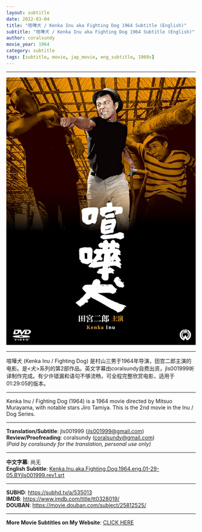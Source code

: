 ```yaml
---
layout: subtitle
date: 2022-03-04
title: "喧嘩犬 / Kenka Inu aka Fighting Dog 1964 Subtitle (English)"
subtitle: "喧嘩犬 / Kenka Inu aka Fighting Dog 1964 Subtitle (English)"
author: coralsundy
movie_year: 1964
category: subtitle
tags: [subtitle, movie, jap_movie, eng_subtitle, 1960s]
---
```


------

<img src="../assets/tt0328019.jpg" alt="tt0328019_cover_art" />

------

喧嘩犬 (Kenka Inu / Fighting Dog) 是村山三男于1964年导演，田宫二郎主演的电影。是<犬>系列的第2部作品。英文字幕由coralsundy自费出资，jls001999听译制作完成。有少许错漏和语句不够流畅，可全程完整欣赏电影，适用于01:29:05的版本。


------

Kenka Inu / Fighting Dog (1964) is a 1964 movie directed by Mitsuo Murayama, with notable stars Jiro Tamiya. This is the 2nd movie in the Inu / Dog Series.

------

**Translation/Subtitle**: jls001999 (jls001999@gmail.com)<br>
**Review/Proofreading**: coralsundy (coralsundy@gmail.com)<br>
*(Paid by coralsundy for the translation, personal use only)*

------

**中文字幕**: 尚无<br>
**English Subtitle**: [Kenka.Inu.aka.Fighting.Dog.1964.eng.01-29-05.BYjls001999.rev1.srt](../subtitles/Kenka.Inu.aka.Fighting.Dog.1964.eng.01-29-05.BYjls001999.rev1.srt)

------

**SUBHD**: <https://subhd.tv/a/535013><br>
**IMDB**: <https://www.imdb.com/title/tt0328019/><br>
**DOUBAN**: <https://movie.douban.com/subject/25812525/>

------

**More Movie Subtitles on My Website**: <a href='{% post_url 2021-01-10-subtitles-summary-list %}'>CLICK HERE</a>


